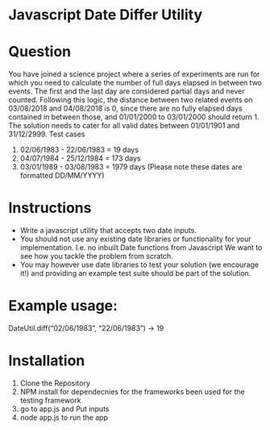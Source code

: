 # Javascript Date Differ Utility

# Question

You have joined a science project where a series of experiments are run for which you
need to calculate the number of full days elapsed in between two events.
The first and the last day are considered partial days and never counted. Following this
logic, the distance between two related events on 03/08/2018 and 04/08/2018 is 0,
since there are no fully elapsed days contained in between those, and 01/01/2000 to
03/01/2000 should return 1.
The solution needs to cater for all valid dates between 01/01/1901 and 31/12/2999.
Test cases

1. 02/06/1983 - 22/06/1983 = 19 days
2. 04/07/1984 - 25/12/1984 = 173 days
3. 03/01/1989 - 03/08/1983 = 1979 days
   (Please note these dates are formatted DD/MM/YYYY)

# Instructions

- Write a javascript utility that accepts two date inputs.
- You should not use any existing date libraries or functionality for your implementation.
  I.e. no inbuilt Date functions from Javascript We want to see how you tackle the
  problem from scratch.
- You may however use date libraries to test your solution (we encourage it!) and
  providing an example test suite should be part of the solution.

# Example usage:

DateUtil.diff(“02/06/1983”, “22/06/1983”)
-> 19

# Installation

1. Clone the Repository
2. NPM install for dependecnies for the frameworks been used for the testing framework
3. go to app.js and Put inputs
4. node app.js to run the app
